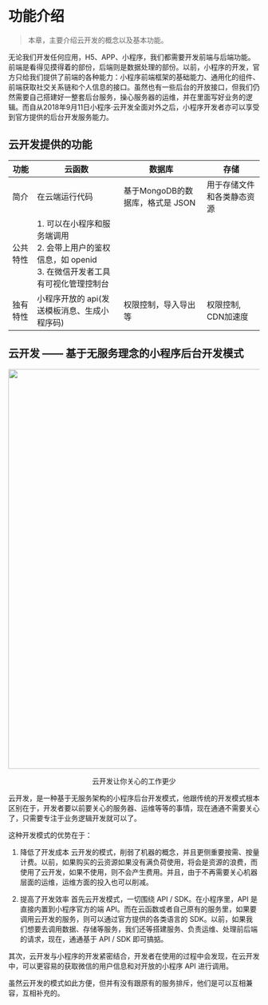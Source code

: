 # 功能介绍

> 本章，主要介绍云开发的概念以及基本功能。

无论我们开发任何应用，H5、APP、小程序，我们都需要开发前端与后端功能。前端是看得见摸得着的部份，后端则是数据处理的部份。以前，小程序的开发，官方只给我们提供了前端的各种能力：小程序前端框架的基础能力、通用化的组件、前端获取社交关系链和个人信息的接口。虽然也有一些后台的开放接口，但我们仍然需要自己搭建好一整套后台服务，操心服务器的运维，并在里面写好业务的逻辑。而自从2018年9月11日小程序·云开发全面对外之后，小程序开发者亦可以享受到官方提供的后台开发服务能力。

## 云开发提供的功能

|功能|云函数|数据库|存储|
|---|---|---|---|
|简介|在云端运行代码|基于MongoDB的数据库，格式是 JSON|用于存储文件和各类静态资源|
|公共特性|1. 可以在小程序和服务端调用 <br/> 2. 会带上用户的鉴权信息，如 openid <br /> 3. 在微信开发者工具有可视化管理控制台|
|独有特性|小程序开放的 api(发送模板消息、生成小程序码)|权限控制，导入导出等|权限控制, CDN加速度|


## 云开发 —— 基于无服务理念的小程序后台开发模式

<p align="center">
    <img src="https://main.qcloudimg.com/raw/1bf920d978dbf950a46968fd029e698f.png" width="800px">
    <p align="center">云开发让你关心的工作更少</p>
</p>

云开发，是一种基于无服务架构的小程序后台开发模式，他跟传统的开发模式根本区别在于，开发者要以前要关心的服务器、运维等等的事情，现在通通不需要关心了，只需要专注于业务逻辑开发就可以了。

这种开发模式的优势在于：

1. 降低了开发成本
云开发的模式，削弱了机器的概念，并且更侧重要按需、按量计费。以前，如果购买的云资源如果没有满负荷使用，将会是资源的浪费，而使用了云开发，如果不使用，则不会产生费用。并且，由于不再需要关心机器层面的运维，运维方面的投入也可以削减。

2. 提高了开发效率
首先云开发模式，一切围绕 API / SDK。在小程序里，API 是直接内置到小程序官方的端 API。而在云函数或者自己原有的服务里，如果要调用云开发的服务，则可以通过官方提供的各类语言的 SDK。以前，如果我们想要去调用数据、存储等服务，我们还等搭建服务、负责运维、处理前后端的请求，现在，通通基于 API / SDK 即可搞掂。

其次，云开发与小程序的开发紧密结合，开发者在使用的过程中会发现，在云开发中，可以更容易的获取微信的用户信息和对开放的小程序 API 进行调用。

虽然云开发的模式如此方便，但并有没有跟原有的服务排斥，他们是可以互相兼容，互相补充的。
